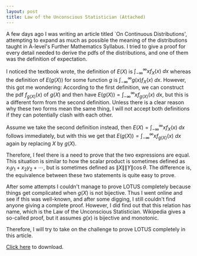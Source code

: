 ```yaml
---
layout: post
title: Law of the Unconscious Statistician (Attached)
---
```


A few days ago I was writing an article titled `On Continuous Distributions', attempting to expand as much as possible the meaning of the distributions taught in A-level's Further Mathematics Syllabus. I tried to give a proof for every detail needed to derive the pdfs of the distributions, and one of them was the definition of expectation.

I noticed the textbook wrote, the definition of $E(X)$ is $\int_{-\infty}^\infty x f_X(x) \ dx$ whereas the definition of $E(g(X))$ for some function $g$ is $\int_{-\infty}^\infty g(x) f_X(x) \ dx$. However, this got me wondering: According to the first definition, we can construct the pdf $f_{g(X)}(x)$ of $g(X)$ and then have $E(g(X))=\int_{-\infty}^\infty x f_{g(X)}(x) \ dx$, but this is a different form from the second definition. Unless there is a clear reason why these two forms mean the same thing, I will not accept both definitions if they can potentially clash with each other. 

Assume we take the second definition instead, then $E(X)=\int_{-\infty}^\infty x f_X(x) \ dx$ follows immediately, but with this we get that $E(g(X))=\int_{-\infty}^\infty x f_{g(X)}(x) \ dx$ again by replacing $X$ by $g(X)$.

Therefore, I feel there is a need to prove that the two expressions are equal. This situation is similar to how the scalar product is sometimes defined as $x_1y_1+x_2y_2+\cdots$, but is sometimes defined as $\|X\|\|Y\|\cos \theta$. The difference is, the equivalence between these two statements is quite easy to prove. 

After some attempts I couldn't manage to prove LOTUS completely because things get complicated when $g(X)$ is not bijective. Thus I went online and see if this was well-known, and after some digging, I still couldn't find anyone giving a complete proof. However, I did find out that this relation has name, which is the Law of the Unconscious Statistician. Wikipedia gives a so-called proof, but it assumes $g(x)$ is bijective and monotonic.

Therefore, I will try to take on the challenge to prove LOTUS completely in this article.

<a href="https://raw.githubusercontent.com/Tristanchaang/tristanchaang.github.io/main/downloads/LOTUS.pdf" download>Click here</a> to download.